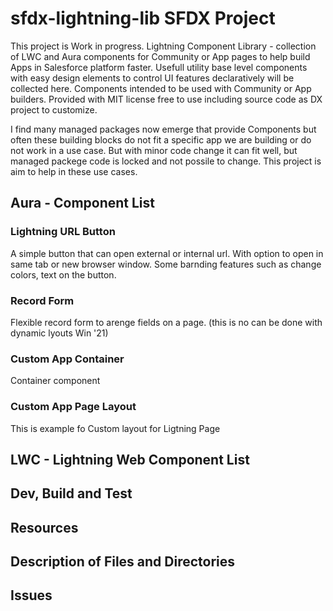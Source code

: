 # sfdx-lightning-lib SFDX Project

This project is Work in progress.
Lightning Component Library - collection of LWC and Aura components for Community or App pages to help build Apps in Salesforce platform faster.
Usefull utility base level components with easy design elements to control UI features declaratively will be collected here.
Components intended to be used with Community or App builders. Provided with MIT license free to use including source code as DX project to customize.

I find many managed packages now emerge that provide Components but often these building blocks do not fit a specific app we are building or do not work in a use case. But with minor code change it can fit well, but managed packege code is locked and not possile to change. This project is aim to help in these use cases.

## Aura - Component List

### Lightning URL Button

A simple button that can open external or internal url. With option to open in same tab or new browser window.
Some barnding features such as change colors, text on the button.

### Record Form
Flexible record form to arenge fields on a page. (this is no can be done with dynamic lyouts Win '21)

### Custom App Container
Container component

### Custom App Page Layout
This is example fo Custom layout for Ligtning Page

## LWC - Lightning Web Component List

## Dev, Build and Test


## Resources


## Description of Files and Directories


## Issues



